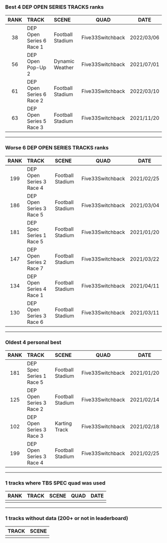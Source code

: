### Best 4 DEP OPEN SERIES TRACKS ranks
|RANK|TRACK|SCENE|QUAD|DATE|
|:---:|:---|:---|:---:|:---:|
|38|DEP Open Series 6 Race 1|Football Stadium|Five33Switchback|2022/03/06|
|56|DEP Open Pop-Up 2|Dynamic Weather|Five33Switchback|2021/07/01|
|61|DEP Open Series 6 Race 2|Football Stadium|Five33Switchback|2022/03/10|
|63|DEP Open Series 5 Race 3|Football Stadium|Five33Switchback|2021/11/20|
---
### Worse 6 DEP OPEN SERIES TRACKS ranks
|RANK|TRACK|SCENE|QUAD|DATE|
|:---:|:---|:---|:---:|:---:|
|199|DEP Open Series 3 Race 4|Football Stadium|Five33Switchback|2021/02/25|
|186|DEP Open Series 3 Race 5|Football Stadium|Five33Switchback|2021/03/04|
|181|DEP Spec Series 1 Race 5|Football Stadium|Five33Switchback|2021/01/20|
|147|DEP Open Series 2 Race 7|Football Stadium|Five33Switchback|2021/03/22|
|134|DEP Open Series 4 Race 1|Football Stadium|Five33Switchback|2021/04/11|
|130|DEP Open Series 3 Race 6|Football Stadium|Five33Switchback|2021/03/11|
---
### Oldest 4 personal best
|RANK|TRACK|SCENE|QUAD|DATE|
|:---:|:---|:---|:---:|:---:|
|181|DEP Spec Series 1 Race 5|Football Stadium|Five33Switchback|2021/01/20|
|125|DEP Open Series 3 Race 2|Football Stadium|Five33Switchback|2021/02/14|
|102|DEP Open Series 3 Race 3|Karting Track|Five33Switchback|2021/02/18|
|199|DEP Open Series 3 Race 4|Football Stadium|Five33Switchback|2021/02/25|
---
### 1 tracks where TBS SPEC quad was used
|RANK|TRACK|SCENE|QUAD|DATE|
|:---:|:---|:---|:---:|:---:|
||||||
---
### 1 tracks without data (200+ or not in leaderboard)
|TRACK|SCENE|
|:---|:---|
|||
